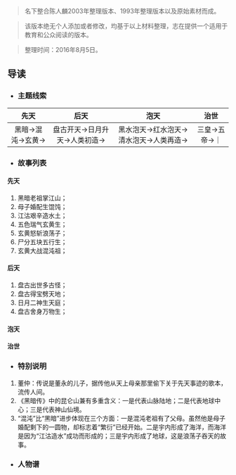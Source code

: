 > 名下整合陈人麟2003年整理版本、1993年整理版本以及原始素材而成。

> 该版本绝无个人添加或者修改，均基于以上材料整理，志在提供一个适用于教育和公众阅读的版本。

> 整理时间：2016年8月5日。

## 导读

* ### 主题线索

| 先天               | 后天           | 泡天  |  治世  |
|:------------------:|:-------------:|:-----:|:-----:|
| 黑暗->混沌->玄黄->  | 盘古开天->日月升天->人类初造->  | 黑水泡天->红水泡天->清水泡天->人类再造-> | 三皇->五帝->｜

* ### 故事列表

 #### 先天
 1. 黑暗老祖掌江山；
 2. 母子婚配生馄饨；
 3. 江沽艰辛造水土；
 4. 五色瑞气玄黄生；
 5. 玄黄怒斩浪荡子；
 6. 尸分五块五行生；
 7. 玄黄大战混沌祖；

 #### 后天
 1. 盘古出世多古怪；
 2. 盘古得宝劈天地；
 3. 日月二神生天庭；
 4. 盘古舍身万物生；

 #### 泡天

 #### 治世



* ### 特别说明

 1. 董仲：传说是董永的儿子，据传他从天上母亲那里偷下关于先天事迹的歌本，流传人间。
 2. 《黑暗传》中的昆仑山兼有多重含义：一是代表山脉陆地；二是代表地球中心；三是代表神山仙境。
 3. “混沌”比“黑暗”进步体现在三个方面：一是混沌老祖有了父母。虽然他是母子婚配剩下的一圆物，却标志着“繁衍”已经开始。二是宇内形成了海洋，而海洋是因为“江沽造水”成功而形成的；三是宇内形成了地球，这是浪荡子吞天的故事。

* ### 人物谱
